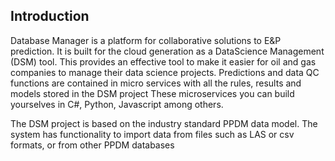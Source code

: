 ﻿## Introduction
Database Manager is a platform for collaborative solutions to E&P prediction. It 
is built for the cloud generation as a DataScience Management (DSM) tool. This 
provides an effective tool to make it easier for oil and gas companies to manage
their data science projects. Predictions and data QC functions are contained in
micro services with all the rules, results and models stored in the DSM project These 
microservices you can build yourselves in C#, Python, Javascript among others.

The DSM project is based on the industry standard PPDM data model. The system has
functionality to import data from files such as LAS or csv formats, or from other
PPDM databases